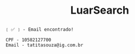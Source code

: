 # <p align="center">LuarSearch

```
❲ ✅ ❳ - Email encontrado!

CPF - 10582127700
Email - tatitasouza@ig.com.br
```
